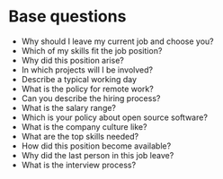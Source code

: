 # Base questions
* Why should I leave my current job and choose you?
* Which of my skills fit the job position?
* Why did this position arise?
* In which projects will I be involved?
* Describe a typical working day
* What is the policy for remote work?
* Can you describe the hiring process?
* What is the salary range?
* Which is your policy about open source software?
* What is the company culture like?
* What are the top skills needed?
* How did this position become available?
* Why did the last person in this job leave?
* What is the interview process?
